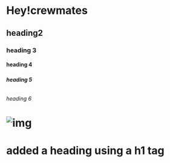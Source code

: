 # <h1>Hey!crewmates
## <h2> heading2
### <h3>heading 3
#### <h4> heading 4
##### <h5>heading 5
###### <h6>heading 6
# <img src="https://octodex.github.com/images/yaktocat.png" alt="img">











# added a heading using a h1 tag
